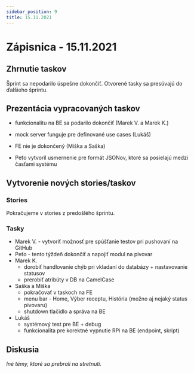 ```yaml
---
sidebar_position: 9
title: 15.11.2021
---
```


# Zápisnica - 15.11.2021

## Zhrnutie taskov

Šprint sa nepodarilo úspešne dokončiť. Otvorené tasky sa presúvajú do ďalšieho šprintu.

## Prezentácia vypracovaných taskov

* funkcionalitu na BE sa podarilo dokončiť (Marek V. a Marek K.)
* mock server funguje pre definované use cases (Lukáš)
* FE nie je dokončený (Miška a Saška)

* Peťo vytvoril usmernenie pre formát JSONov, ktoré sa posielajú medzi časťami systému

## Vytvorenie nových stories/taskov

### Stories

Pokračujeme v stories z predošlého šprintu.

### Tasky

* Marek V. - vytvoriť možnosť pre spúšťanie testov pri pushovaní na GitHub
* Peťo - tento týždeň dokončiť a napojiť modul na pivovar
* Marek K.
  * dorobiť handlovanie chýb pri vkladaní do databázy + nastavovanie statusov
  * prerobiť atribúty v DB na CamelCase
* Saška a Miška
  * pokračovať v taskoch na FE
  * menu bar - Home, Výber receptu, História (možno aj nejaký status pivovaru)
  * shutdown tlačidlo a správa na BE
* Lukáš
  * systémový test pre BE + debug
  * funkcionalita pre korektné vypnutie RPi na BE (endpoint, skript)

## Diskusia

*Iné témy, ktoré sa prebrali na stretnutí.*




